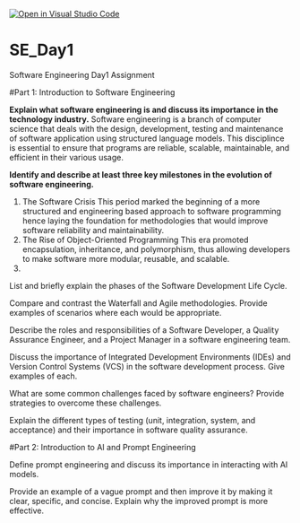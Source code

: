 [![Open in Visual Studio Code](https://classroom.github.com/assets/open-in-vscode-2e0aaae1b6195c2367325f4f02e2d04e9abb55f0b24a779b69b11b9e10269abc.svg)](https://classroom.github.com/online_ide?assignment_repo_id=18384544&assignment_repo_type=AssignmentRepo)
# SE_Day1
Software Engineering Day1 Assignment

#Part 1: Introduction to Software Engineering

**Explain what software engineering is and discuss its importance in the technology industry.**
Software engineering is a branch of computer science that deals with the design, development, testing and maintenance of software application using structured language models.
This disciplince is essential to ensure that programs are reliable, scalable, maintainable, and efficient in their various usage.

**Identify and describe at least three key milestones in the evolution of software engineering.**

1. The Software Crisis
     This period marked the beginning of a more structured and engineering based approach to software programming hence laying the foundation for methodologies that would improve       
     software reliability and maintainability.
2. The Rise of Object-Oriented Programming
      This era promoted encapsulation, inheritance, and polymorphism, thus allowing developers to make software more modular, reusable, and scalable.
3. 
List and briefly explain the phases of the Software Development Life Cycle.


Compare and contrast the Waterfall and Agile methodologies. Provide examples of scenarios where each would be appropriate.


Describe the roles and responsibilities of a Software Developer, a Quality Assurance Engineer, and a Project Manager in a software engineering team.


Discuss the importance of Integrated Development Environments (IDEs) and Version Control Systems (VCS) in the software development process. Give examples of each.


What are some common challenges faced by software engineers? Provide strategies to overcome these challenges.


Explain the different types of testing (unit, integration, system, and acceptance) and their importance in software quality assurance.


#Part 2: Introduction to AI and Prompt Engineering


Define prompt engineering and discuss its importance in interacting with AI models.


Provide an example of a vague prompt and then improve it by making it clear, specific, and concise. Explain why the improved prompt is more effective.

